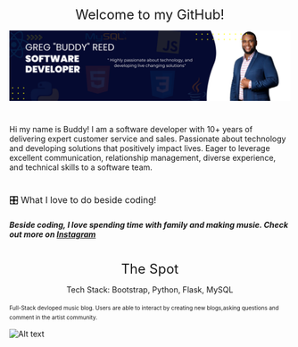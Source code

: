 <div align="center">
<font size="5" >
Welcome to my GitHub! 
</font>
</div>

![Alt text](img/GitHub_Banner.png)
#
<font size="" >
Hi my name is Buddy! I am a software developer with 10+ years of delivering expert customer service and sales. Passionate about technology and developing solutions that positively impact lives. Eager to leverage excellent communication, relationship management, diverse experience, and technical skills to a software team.

</font>


#
<font size="3">🎛️ What I love to do beside coding!</font>

#####  Beside coding, I love spending time with family and making musie. Check out more on [Instagram](https://www.instagram.com/buddybangs/)

#
<div align="center">
<font size="5" >
The Spot
</font>
<p>
Tech Stack: Bootstrap, Python, Flask, MySQL
</p>
</div>

<font size="1">

Full-Stack devloped music blog. Users are able to interact by creating new blogs,asking questions and comment in the artist community. 
</font>

<div align="center">
</div>


![Alt text](img/thespot.gif)





